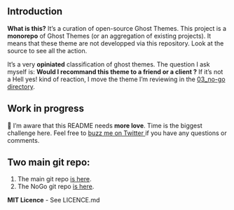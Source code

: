 ## Introduction

**What is this?** It’s a curation of open-source Ghost Themes. This project is a **monorepo** of Ghost Themes (or an aggregation of  existing projects). It means that these theme are not developped via this repository. Look at the source to see all the action. 

It’s a very **opiniated** classification of ghost themes. The question I ask myself is: **Would I recommand this theme to a friend or a client ?** If it’s not a Hell yes! kind of reaction, I move the theme I’m reviewing in the [03_no-go directory](https://github.com/firepress-org/Ghost-Theme-Curated-Collection-No-Go/tree/master/03_no-go).


## Work in progress

🙈 I’m aware that this README needs **more love**. Time is the biggest challenge here. Feel free to [buzz me on Twitter ](https://twitter.com/askpascalandy) if you have any questions or comments.


## Two main git repo:

1. The main git repo [is here](https://github.com/firepress-org/Ghost-Theme-Curated-Collection).
2. The NoGo git repo [is here](https://github.com/firepress-org/Ghost-Theme-Curated-Collection-No-Go).

**MIT Licence** - See LICENCE.md


